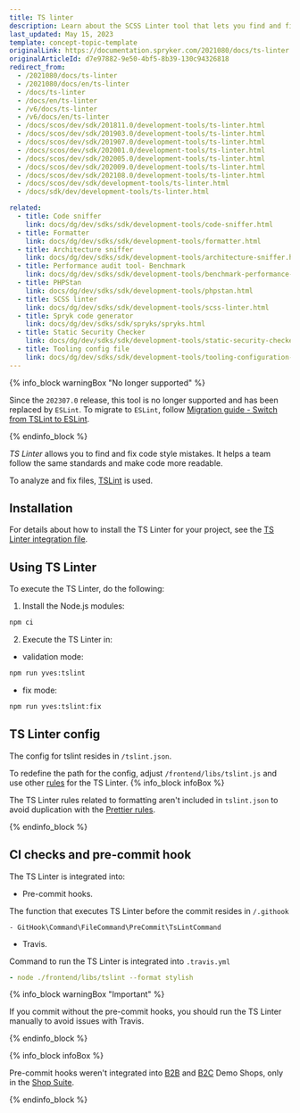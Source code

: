 ```yaml
---
title: TS linter
description: Learn about the SCSS Linter tool that lets you find and fix mistakes in the code style.
last_updated: May 15, 2023
template: concept-topic-template
originalLink: https://documentation.spryker.com/2021080/docs/ts-linter
originalArticleId: d7e97882-9e50-4bf5-8b39-130c94326818
redirect_from:
  - /2021080/docs/ts-linter
  - /2021080/docs/en/ts-linter
  - /docs/ts-linter
  - /docs/en/ts-linter
  - /v6/docs/ts-linter
  - /v6/docs/en/ts-linter
  - /docs/scos/dev/sdk/201811.0/development-tools/ts-linter.html
  - /docs/scos/dev/sdk/201903.0/development-tools/ts-linter.html
  - /docs/scos/dev/sdk/201907.0/development-tools/ts-linter.html
  - /docs/scos/dev/sdk/202001.0/development-tools/ts-linter.html
  - /docs/scos/dev/sdk/202005.0/development-tools/ts-linter.html
  - /docs/scos/dev/sdk/202009.0/development-tools/ts-linter.html
  - /docs/scos/dev/sdk/202108.0/development-tools/ts-linter.html
  - /docs/scos/dev/sdk/development-tools/ts-linter.html
  - /docs/sdk/dev/development-tools/ts-linter.html

related:
  - title: Code sniffer
    link: docs/dg/dev/sdks/sdk/development-tools/code-sniffer.html
  - title: Formatter
    link: docs/dg/dev/sdks/sdk/development-tools/formatter.html
  - title: Architecture sniffer
    link: docs/dg/dev/sdks/sdk/development-tools/architecture-sniffer.html
  - title: Performance audit tool- Benchmark
    link: docs/dg/dev/sdks/sdk/development-tools/benchmark-performance-audit-tool.html
  - title: PHPStan
    link: docs/dg/dev/sdks/sdk/development-tools/phpstan.html
  - title: SCSS linter
    link: docs/dg/dev/sdks/sdk/development-tools/scss-linter.html
  - title: Spryk code generator
    link: docs/dg/dev/sdks/sdk/spryks/spryks.html
  - title: Static Security Checker
    link: docs/dg/dev/sdks/sdk/development-tools/static-security-checker.html
  - title: Tooling config file
    link: docs/dg/dev/sdks/sdk/development-tools/tooling-configuration-file.html
---
```


{% info_block warningBox "No longer supported" %}

Since the `202307.0` release, this tool is no longer supported and has been replaced by `ESLint`. To migrate to `ESLint`, follow [Migration guide - Switch from TSLint to ESLint](/docs/dg/dev/upgrade-and-migrate/migrate-from-tslint-to-eslint.html).

{% endinfo_block %}

*TS Linter* allows you to find and fix code style mistakes. It helps a team follow the same standards and make code more readable.

 To analyze and fix files, [TSLint](https://palantir.github.io/tslint/) is used.

## Installation

For details about how to install the TS Linter for your project, see the [TS Linter integration file](/docs/dg/dev/integrate-and-configure/integrate-development-tools/integrate-ts-linter.html).

## Using TS Linter

To execute the TS Linter, do the following:

1. Install the Node.js modules:

```bash
npm ci
```

2. Execute the TS Linter in:

- validation mode:

```bash
npm run yves:tslint
```

- fix mode:

```bash
npm run yves:tslint:fix
```

## TS Linter config

The config for tslint resides in `/tslint.json`.

To redefine the path for the config, adjust `/frontend/libs/tslint.js` and use other [rules](https://palantir.github.io/tslint/rules/) for the TS Linter.
{% info_block infoBox %}

The TS Linter rules related to formatting aren't included in `tslint.json` to avoid duplication with the [Prettier rules](https://www.npmjs.com/package/@spryker/frontend-config.prettier).

{% endinfo_block %}

## CI checks and pre-commit hook

The TS Linter is integrated into:

- Pre-commit hooks.

The function that executes TS Linter before the commit resides in `/.githook`

```text
- GitHook\Command\FileCommand\PreCommit\TsLintCommand
```

- Travis.

Command to run the TS Linter is integrated into `.travis.yml`

```yml
- node ./frontend/libs/tslint --format stylish
```

{% info_block warningBox "Important" %}

If you commit without the pre-commit hooks, you should run the TS Linter manually to avoid issues with Travis.

{% endinfo_block %}

{% info_block infoBox %}

Pre-commit hooks weren't integrated into [B2B](https://github.com/spryker-shop/b2b-demo-shop) and [B2C](https://github.com/spryker-shop/b2c-demo-shop) Demo Shops, only in the [Shop Suite](https://github.com/spryker-shop/suite).

{% endinfo_block %}
